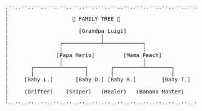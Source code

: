 <pre>.--..--..--..--..--..--..--..--..--..--..--..--..--..--..--..--.
|                                                             |
|                    🌳 FAMILY TREE 🌳                        |
|                                                             |
|                      [Grandpa Luigi]                        |
|                             │                               |
|                ┌────────────┴────────────┐                  |
|                |                         |                  |
|               [Papa Mario]         [Mama Peach]            |
|                │                         │                  |
|       ┌────────┴───────┐       ┌─────────┴────────┐         |
|       |                |       |                  |         |
|     [Baby L.]       [Baby D.] [Baby R.]        [Baby T.]   |
|                                                           |
|     (Drifter)    (Sniper)   (Healer)   (Banana Master)     |
|                                                             |
'--''--''--''--''--''--''--''--''--''--''--''--''--''--''--''--' </pre>

